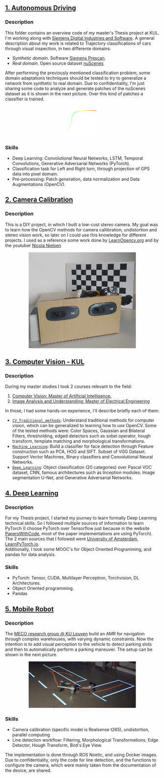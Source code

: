 ## [1. Autonomous Driving](https://github.com/aamatemanuel/Computer_Vision/tree/main/Autonomous%20Driving)
### Description
This folder contains an overview code of my master's Thesis project at KUL. I'm working along with [Siemens Digital Industries and Software](https://www.sw.siemens.com/en-US/). A general description about my work is related to Trajectory classifications of cars through visual inspection, in two differente domains: 
- _Synthetic domain_. Software [Siemens Prescan](https://plm.sw.siemens.com/en-US/simcenter/autonomous-vehicle-solutions/prescan/).
- _Real domain_. Open source dataset [nuScenes](https://www.nuscenes.org/)

After performing the previously mentioned classification problem, some domain adaptations techniques should be tested to try to generalize a network from synthetic to real domain. Due to confidentiality, I'm just sharing some code to analyze and generate patches of the nuScenes dataset as it is shown in the next picture. Over this kind of patches a classifier is trained.

<p align="center">
<img src="./Autonomous Driving/scene-0048.png" alt="drawing" width="100"/>
</p>  


### Skills
- Deep Learning: Convolutional Neural Networks, LSTM, Temporal Convolutions, Generative Adversarial Networks (PyTorch).
- Classification task for Left and Right turn, through projection of GPS data into pixel domain.
- Pre-processing: Patch generation, data normalization and Data Augmentations (OpenCV).

## [2. Camera Calibration](https://github.com/aamatemanuel/Computer_Vision/tree/main/Camera%20Calibration)
### Description
This is a DIY project, in which I built a low-cost stereo camera. My goal was to learn how the OpenCV methods for camera callibration, undistortion and stereo vision work, so later on I could use this knowledge for different projects. I used as a reference some work done by [LearnOpencv.org](https://learnopencv.com/depth-perception-using-stereo-camera-python-c/) and by the youtuber [Nicola Nielsen](https://www.youtube.com/watch?v=t3LOey68Xpg&ab_channel=NicolaiNielsen-ComputerVision%26AI)

<p align="center">
<img src="./Camera Calibration/Low_cost_stereo_camera.jpeg" alt="drawing" width="350"/>
</p>  

## [3. Computer Vision - KUL](https://github.com/aamatemanuel/Computer_Vision/tree/main/Computer%20Vision)
### Description
During my master studies I took 2 courses relevant to the field:
1. [Computer Vision: Master of Artificial Intelligence.](https://onderwijsaanbod.kuleuven.be/syllabi/e/H02A5AE.htm#activetab=doelstellingen_idm1894640)
2. [Image Analysis and Understanding: Master of Electrical Engineering](https://onderwijsaanbod.kuleuven.be/syllabi/e/H09J2AE.htm#activetab=doelstellingen_idm18554528)  

In those, I had some hands-on experience, I'll describe briefly each of them: 
- [`CV_Traditional_methods`](https://github.com/aamatemanuel/Computer_Vision/blob/main/Computer%20Vision/1_CV_Traditional_methods.py): Understand traditional methods for computer vision, which can be generalized to learning how to use OpenCV. Some of the tested methods were: Color Spaces, Gaussian and Bilateral Filters, thresholding, edged detectors such as sobel operator, hough transform, template matching and morphological transformations.
- [`Machine_Learning`](https://github.com/aamatemanuel/Computer_Vision/blob/main/Computer%20Vision/2_Machine_Learning.ipynb): Build a classifier for face detection through Feature construction such as PCA, HOG and SIFT. Subset of VGG Dataset. Support Vector Machines, Binary classifiers and Convolutional Neural Networks.
- [`Deep_Learning`](https://github.com/aamatemanuel/Computer_Vision/blob/main/Computer%20Vision/3_Deep_Learning.ipynb): Object classification (20 categories) over Pascal VOC dataset, CNN, famous architectures such as Inception modules. Image segmentation U-Net, and Generative Adversarial Networks. 

## [4. Deep Learning](https://github.com/aamatemanuel/Computer_Vision/tree/main/Deep%20Learning)
### Description
For my Thesis project, I started my journey to learn formally Deep Learning technical skills. So I followed multiple sources of information to learn PyTorch (I choose PyTorch over Tensorflow just because in the website [PapersWithCode](https://paperswithcode.com/trends), most of the paper implementations are using PyTorch). The 2 main sources that I followed were [University of Amsterdam](https://uvadlc-notebooks.readthedocs.io/en/latest/tutorial_notebooks/tutorial2/Introduction_to_PyTorch.html), [LearnPyTorch.io](https://www.learnpytorch.io/).  
Additionally, I took some MOOC's for Object Oriented Programming, and pandas for data analysis. 
### Skills
- PyTorch: Tensor, CUDA, Multilayer Perceptron, Torchvision, DL Architectures.
- Object Oriented programming.
- Pandas


## [5. Mobile Robot](https://github.com/aamatemanuel/Computer_Vision/tree/main/Mobile%20Robot)
### Description
The [MECO research group @ KU Leuven](https://www.mech.kuleuven.be/en/pma/research/meco) build an AMR for navigation through complex warehouses, with varying dynamic constraints. Now the intention is to add visual perception to the vehicle to detect parking slots and then to automatically perform a parking maneuver. The setup can be shown in the next picture.

<p align="center">
<img src="./Mobile Robot/AMR.png" alt="drawing" width="350"/>
</p>

### Skills
- Camera calibration (specific model is Realsense t265), undistortion, parallel computing
- Line detection workflow: Filtering, Morphological Transformations, Edge Detector, Hough Transform, Bird's Eye View.

The implementation is done through ROS Noetic, and using Docker images. Due to confidentiality, only the code for line detection, and the functions to configure the camera, which were mainly taken from the documentation of the device, are shared. 


